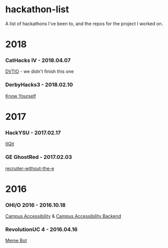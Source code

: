 # hackathon-list
A list of hackathons I've been to, and the repos for the project I worked on.

# 2018
### CatHacks IV - 2018.04.07
[DVTIO](https://github.com/ACMatUC/revolutionuc-wiki/wiki) - we didn't finish this one
### DerbyHacks3 - 2018.02.10
[Know Yourself](https://github.com/kurtlewis/know-yourself) 

# 2017
### HackYSU - 2017.02.17
[tIQit](https://github.com/zcollins0/tIQit) 
### GE GhostRed - 2017.02.03
[recruiter-without-the-e](https://github.com/zacharysang/recruiter-without-the-e)

# 2016
### OHI/O 2016 - 2016.10.18
[Campus Accessibility](https://github.com/ltebben/Campus-Accessibility) & [Campus Accessibility Backend](https://github.com/ltebben/Campus-Accessibility-Backend)  
### RevolutionUC 4 - 2016.04.16
[Meme Bot](https://github.com/kurtlewis/memebot)
